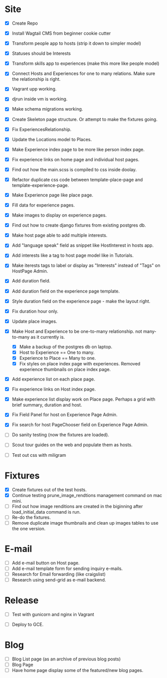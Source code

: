 Site
====
- [x] Create Repo
- [x] Install Wagtail CMS from beginner cookie cutter
- [x] Transform people app to hosts (strip it down to simpler model)
- [x] Statuses should be Interests
- [x] Transform skills app to experiences (make this more like people model)
- [x] Connect Hosts and Experiences for one to many relations. Make sure the relationship is right.
- [x] Vagrant upp working.
- [x] djrun inside vm is working.
- [x] Make schema migrations working.
- [x] Create Skeleton page structure. Or attempt to make the fixtures going.
- [x] Fix ExperiencesRelationship.
- [x] Update the Locations model to Places.
- [x] Make Experience index page to be more like person index page.
- [x] Fix experience links on home page and individual host pages.
- [x] Find out how the main.scss is compiled to css inside doolay.
- [x] Refactor duplicate css code between template-place-page and template-experience-page.
- [x] Make Experience page like place page.
- [x] Fill data for experience pages.
- [x] Make images to display on experience pages.
- [x] Find out how to create django fixtures from existing postgres db.
- [x] Make host page able to add multiple interests. 
- [x] Add "language speak" field as snippet like HostInterest in hosts app.
- [x] Add interests like a tag to host page model like in Tutorials.
- [x] Make iterests tags to label or display as "Interests" instead of "Tags" on HostPage Admin.
- [x] Add duration field.
- [x] Add duration field on the experience page template.
- [x] Style duration field on the experience page - make the layout right.
- [x] Fix duration hour only.
- [x] Update place images.
- [x] Make Host and Experience to be one-to-many relationship. not many-to-many as it currently is.
   - [x] Make a backup of the postgres db on laptop.
   - [x] Host to Experience == One to many.
   - [x] Experience to Place == Many to one.
   - [x] Fix styles on place index page with experiences. Removed experience thumbnails on place index page.
- [x] Add experience list on each place page.
- [x] Fix experience links on Host index page.
- [x] Make experience list display work on Place page. Perhaps a grid with brief summary, duration and host.
- [x] Fix Field Panel for host on Experience Page Admin.
- [x] Fix search for host PageChooser field on Experience Page Admin.
- [ ] Do sanity testing (now the fixtures are loaded).
- [ ] Scout tour guides on the web and populate them as hosts.
- [ ] Test out css with miligram


Fixtures
========
- [x] Create fixtures out of the test hosts.
- [x] Continue testing prune_image_rendtions management command on mac mini.
- [ ] Find out how image renditions are created in the biginning after load_initial_data command is run.
- [ ] Re-do the fixtures.
- [ ] Remove duplicate image thumbnails and clean up images tables to use the one version.

E-mail
======
- [ ] Add e-mail button on Host page.
- [ ] Add e-mail template form for sending inquiry e-mails.
- [ ] Research for Email forwarding (like craigslist)
- [ ] Research using send-grid as e-mail backend.

Release
=======
- [ ] Test with gunicorn and nginx in Vagrant
- [ ] Deploy to GCE.


Blog
====
- [ ] Blog List page (as an archive of previous blog posts)
- [ ] Blog Page
- [ ] Have home page display some of the featured/new blog pages. 

